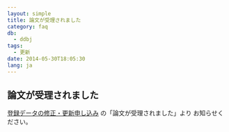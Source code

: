 ```yaml
---
layout: simple
title: 論文が受理されました
category: faq
db:
  - ddbj
tags: 
  - 更新
date: 2014-05-30T18:05:30
lang: ja
---
```


## 論文が受理されました

<p><a href="/ddbj/update-form.html">登録データの修正・更新申し込み</a> の「論文が受理されました」より お知らせください。</p>
